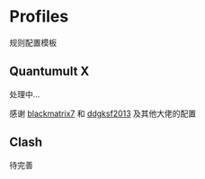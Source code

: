 # Profiles

规则配置模板

## Quantumult X

处理中...

感谢 [blackmatrix7](https://github.com/blackmatrix7) 和 [ddgksf2013](https://github.com/ddgksf2013) 及其他大佬的配置

## Clash

待完善
